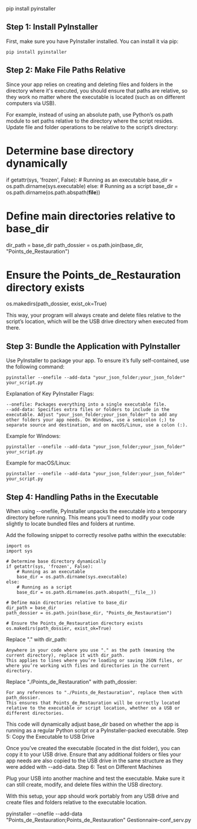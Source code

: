 pip install pyinstaller



## Step 1: Install PyInstaller

First, make sure you have PyInstaller installed. You can install it via pip:

    pip install pyinstaller

## Step 2: Make File Paths Relative

Since your app relies on creating and deleting files and folders in the directory where it's executed, you should ensure that paths are relative, so they work no matter where the executable is located (such as on different computers via USB).

For example, instead of using an absolute path, use Python’s os.path module to set paths relative to the directory where the script resides. Update file and folder operations to be relative to the script’s directory:





# Determine base directory dynamically
if getattr(sys, 'frozen', False):
     # Running as an executable
    base_dir = os.path.dirname(sys.executable)
else:
        # Running as a script
    base_dir = os.path.dirname(os.path.abspath(__file__))
# Define main directories relative to base_dir
dir_path = base_dir
path_dossier = os.path.join(base_dir, "Points_de_Restauration")

# Ensure the Points_de_Restauration directory exists
os.makedirs(path_dossier, exist_ok=True)





This way, your program will always create and delete files relative to the script’s location, which will be the USB drive directory when executed from there.

## Step 3: Bundle the Application with PyInstaller

Use PyInstaller to package your app. To ensure it’s fully self-contained, use the following command:

    pyinstaller --onefile --add-data "your_json_folder;your_json_folder" your_script.py

Explanation of Key PyInstaller Flags:

    --onefile: Packages everything into a single executable file.
    --add-data: Specifies extra files or folders to include in the executable. Adjust "your_json_folder;your_json_folder" to add any other folders your app needs. On Windows, use a semicolon (;) to separate source and destination, and on macOS/Linux, use a colon (:).

Example for Windows:

    pyinstaller --onefile --add-data "your_json_folder;your_json_folder" your_script.py

Example for macOS/Linux:

    pyinstaller --onefile --add-data "your_json_folder:your_json_folder" your_script.py

## Step 4: Handling Paths in the Executable

When using --onefile, PyInstaller unpacks the executable into a temporary directory before running. This means you’ll need to modify your code slightly to locate bundled files and folders at runtime.

Add the following snippet to correctly resolve paths within the executable:

    import os
    import sys

    # Determine base directory dynamically
    if getattr(sys, 'frozen', False):
        # Running as an executable
        base_dir = os.path.dirname(sys.executable)
    else:
        # Running as a script
        base_dir = os.path.dirname(os.path.abspath(__file__))

    # Define main directories relative to base_dir
    dir_path = base_dir
    path_dossier = os.path.join(base_dir, "Points_de_Restauration")

    # Ensure the Points_de_Restauration directory exists
    os.makedirs(path_dossier, exist_ok=True)



Replace "." with dir_path:

    Anywhere in your code where you use "." as the path (meaning the current directory), replace it with dir_path.
    This applies to lines where you’re loading or saving JSON files, or where you’re working with files and directories in the current directory.

Replace "./Points_de_Restauration" with path_dossier:

    For any references to "./Points_de_Restauration", replace them with path_dossier.
    This ensures that Points_de_Restauration will be correctly located relative to the executable or script location, whether on a USB or different directories.




This code will dynamically adjust base_dir based on whether the app is running as a regular Python script or a PyInstaller-packed executable.
Step 5: Copy the Executable to USB Drive




Once you’ve created the executable (located in the dist folder), you can copy it to your USB drive. Ensure that any additional folders or files your app needs are also copied to the USB drive in the same structure as they were added with --add-data.
Step 6: Test on Different Machines

Plug your USB into another machine and test the executable. Make sure it can still create, modify, and delete files within the USB directory.

With this setup, your app should work portably from any USB drive and create files and folders relative to the executable location.


pyinstaller --onefile --add-data "Points_de_Restauration;Points_de_Restauration" Gestionnaire-conf_serv.py

















